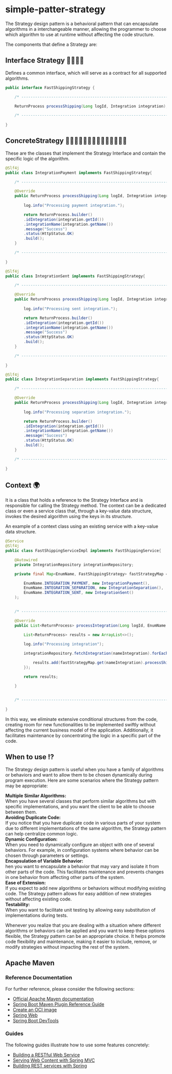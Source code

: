 # simple-patter-strategy

The Strategy design pattern is a behavioral pattern that can encapsulate algorithms in a interchangeable manner, allowing the programmer to choose which algorithm to use at runtime without affecting the code structure.

The components that define a Strategy are:

## Interface Strategy 🫱🏻🫲🏻
Defines a common interface, which will serve as a contract for all supported algorithms.

```java
public interface FastShippingStrategy {

    /* ------------------------------------------------------------------------------------------------------*/

    ReturnProcess processShipping(Long logId, Integration integration);

    /* ------------------------------------------------------------------------------------------------------*/
    
}
```

## ConcreteStrategy 🙅🏻‍♂️🙅🏻‍♀️🙍🏻‍♂️🙆🏻💁🏻‍♂️

These are the classes that implement the Strategy Interface and contain the specific logic of the algorithm.

```java
@Slf4j
public class IntegrationPayment implements FastShippingStrategy{

    /* ------------------------------------------------------------------------------------------------------*/

    @Override
    public ReturnProcess processShipping(Long logId, Integration integration) {
      
        log.info("Processing payment integration.");

        return ReturnProcess.builder()
        .idIntegration(integration.getId())
        .integrationName(integration.getName())
        .message("Success")
        .status(HttpStatus.OK)
        .build();
    }

    /* ------------------------------------------------------------------------------------------------------*/
    
}
```
```java
@Slf4j
public class IntegrationSent implements FastShippingStrategy{

    /* ------------------------------------------------------------------------------------------------------*/

    @Override
    public ReturnProcess processShipping(Long logId, Integration integration) {
      
        log.info("Processing sent integration.");

        return ReturnProcess.builder()
        .idIntegration(integration.getId())
        .integrationName(integration.getName())
        .message("Success")
        .status(HttpStatus.OK)
        .build();
    }

    /* ------------------------------------------------------------------------------------------------------*/
    
}
```
```java
@Slf4j
public class IntegrationSeparation implements FastShippingStrategy{

    /* ------------------------------------------------------------------------------------------------------*/

    @Override
    public ReturnProcess processShipping(Long logId, Integration integration) {
      
        log.info("Processing separation integration.");

        return ReturnProcess.builder()
        .idIntegration(integration.getId())
        .integrationName(integration.getName())
        .message("Success")
        .status(HttpStatus.OK)
        .build();
    }

    /* ------------------------------------------------------------------------------------------------------*/
    
}
```

## Context 🌍

It is a class that holds a reference to the Strategy Interface and is responsible for calling the Strategy method. The context can be a dedicated class or even a service class that, through a key-value data structure, invokes the desired algorithm using the keys in its structure.

An example of a context class using an existing service with a key-value data structure.

```java
@Service
@Slf4j
public class FastShippingServiceImpl implements FastShippingService{

    @Autowired
    private IntegrationRepository integrationRepository;

    private final Map<EnumName, FastShippingStrategy> fastStrategyMap = Map.of(

        EnumName.INTEGRATION_PAYMENT, new IntegrationPayment(),
        EnumName.INTEGRATION_SEPARATION, new IntegrationSeparation(),
        EnumName.INTEGRATION_SENT, new IntegrationSent()
    );

    
    /* ------------------------------------------------------------------------------------------------------*/

    @Override
    public List<ReturnProcess> processIntegration(Long logId, EnumName nameIntegration) {

        List<ReturnProcess> results = new ArrayList<>();
      
        log.info("Processing integration");

        integrationRepository.fetchIntegration(nameIntegration).forEach(integration -> {

            results.add(fastStrategyMap.get(nameIntegration).processShipping(logId, integration));
        });

        return results;

    }

    
    /* ------------------------------------------------------------------------------------------------------*/
    
}
```

In this way, we eliminate extensive conditional structures from the code, creating room for new functionalities to be implemented swiftly without affecting the current business model of the application. Additionally, it facilitates maintenance by concentrating the logic in a specific part of the code.


## When to use ⁉️

The Strategy design pattern is useful when you have a family of algorithms or behaviors and want to allow them to be chosen dynamically during program execution. Here are some scenarios where the Strategy pattern may be appropriate:

**Multiple Similar Algorithms:**<br>
When you have several classes that perform similar algorithms but with specific implementations, and you want the client to be able to choose between them.<br>
**Avoiding Duplicate Code:** <br>
If you notice that you have duplicate code in various parts of your system due to different implementations of the same algorithm, the Strategy pattern can help centralize common logic.<br>
**Dynamic Configuration:** <br>
When you need to dynamically configure an object with one of several behaviors. For example, in configuration systems where behavior can be chosen through parameters or settings.<br>
**Encapsulation of Variable Behavior:**<br>
hen you want to encapsulate a behavior that may vary and isolate it from other parts of the code. This facilitates maintenance and prevents changes in one behavior from affecting other parts of the system.<br>
**Ease of Extension:**<br>
If you expect to add new algorithms or behaviors without modifying existing code. The Strategy pattern allows for easy addition of new strategies without affecting existing code.<br>
**Testability:**<br>
When you want to facilitate unit testing by allowing easy substitution of implementations during tests.<br>

Whenever you realize that you are dealing with a situation where different algorithms or behaviors can be applied and you want to keep these options flexible, the Strategy pattern can be an appropriate choice. It helps promote code flexibility and maintenance, making it easier to include, remove, or modify strategies without impacting the rest of the system.

## Apache Maven

### Reference Documentation
For further reference, please consider the following sections:

* [Official Apache Maven documentation](https://maven.apache.org/guides/index.html)
* [Spring Boot Maven Plugin Reference Guide](https://docs.spring.io/spring-boot/docs/3.2.0/maven-plugin/reference/html/)
* [Create an OCI image](https://docs.spring.io/spring-boot/docs/3.2.0/maven-plugin/reference/html/#build-image)
* [Spring Web](https://docs.spring.io/spring-boot/docs/3.2.0/reference/htmlsingle/index.html#web)
* [Spring Boot DevTools](https://docs.spring.io/spring-boot/docs/3.2.0/reference/htmlsingle/index.html#using.devtools)

### Guides
The following guides illustrate how to use some features concretely:

* [Building a RESTful Web Service](https://spring.io/guides/gs/rest-service/)
* [Serving Web Content with Spring MVC](https://spring.io/guides/gs/serving-web-content/)
* [Building REST services with Spring](https://spring.io/guides/tutorials/rest/)

